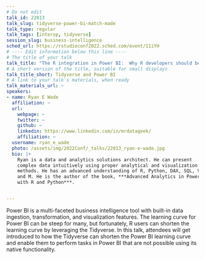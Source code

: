 ```yaml
---
# Do not edit
talk_id: 22013
talk_slug: tidyverse-power-bi-match-made
talk_type: regular
talk_tags: [interop, tidyverse]
session_slug: business-intelligence
sched_url: https://rstudioconf2022.sched.com/event/11iYH
# ---- Edit information below this line ----
# The title of your talk
talk_title: "The R integration in Power BI:  Why R developers should be Interested"
# A short version of the title, suitable for small displays
talk_title_short: Tidyverse and Power BI
# A link to your talk's materials, when ready
talk_materials_url: ~
speakers:
- name: Ryan E Wade
  affiliation: ~
  url:
    webpage: ~
    twitter: ~
    github: ~
    linkedin: https://www.linkedin.com/in/mrdatageek/
    affiliation: ~
  username: ryan_e_wade
  photo: /assets/img/2022Conf/_talks/22013_ryan-e-wade.jpg
  bio: |+
    Ryan is a data and analytics solutions architect. He can present
    complex data intuitively using proper analytical and visualization
    methods. He has an advanced understanding of R, Python, DAX, SQL, VBA,
    and M. He is the author of the book, ***Advanced Analytics in Power BI
    with R and Python***.


---
```


<!-- ABSTRACT ----
Please write abstract below. You may use simple markdown (links, code style, bold, italics)
-->

Power BI is a multi-faceted business intelligence tool with built-in data
ingestion, transformation, and visualization features. The learning curve
for Power BI can be steep for many, but fortunately, R users can shorten the
learning curve by leveraging the Tidyverse. In this talk, attendees will get
introduced to how the Tidyverse can shorten the Power BI learning curve and
enable them to perform tasks in Power BI that are not possible using its native
functionality.
